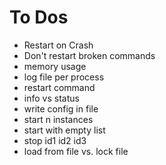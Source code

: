 # To Dos

- Restart on Crash
- Don't restart broken commands
- memory usage
- log file per process
- restart command
- info vs status
- write config in file
- start n instances
- start with empty list
- stop id1 id2 id3
- load from file vs. lock file